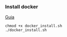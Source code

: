 ### Install docker

[Guia](https://docs.docker.com/engine/install/ubuntu/)

    chmod +x docker_install.sh
    ./docker_install.sh